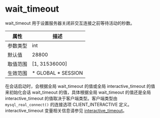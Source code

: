 wait_timeout 
=================================

wait_timeout 用于设置服务器关闭非交互连接之前等待活动的秒数。


| **属性** |                                                   **描述**                                                   |
|--------|------------------------------------------------------------------------------------------------------------|
| 参数类型   | int                                                                                                        |
| 默认值    | 28800                                                                                                      |
| 取值范围   | \[1, 31536000\]                                                                                            |
| 生效范围   | * GLOBAL   * SESSION    |



在会话启动时，会根据全局 wait_timeout 的值或全局 interactive_timeout 的值来初始化会话 wait_timeout 的值，具体根据全局 wait_timeout 的值还是全局 interactive_timeout 的值取决于客户端类型。客户端类型由 `mysql_real_connect()` 的连接选项 CLIENT_INTERACTIVE 定义。 interactive_timeout 变量相关信息请参见 **[](gi9a68)** [interactive_timeout](/zh-CN/12.reference-guide/2.system-variables/18.interactive_timeout.md)。
